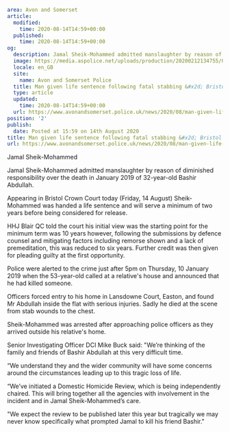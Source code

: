 ```yaml
area: Avon and Somerset
article:
  modified:
    time: 2020-08-14T14:59+00:00
  published:
    time: 2020-08-14T14:59+00:00
og:
  description: Jamal Sheik-Mohammed admitted manslaughter by reason of diminished responsibility over the death of 32-year-old Bashir Abdullah.
  image: https://media.aspolice.net/uploads/production/20200212134755/Op-Bandwidth_web.jpg
  locale: en_GB
  site:
    name: Avon and Somerset Police
  title: Man given life sentence following fatal stabbing &#x2d; Bristol | Avon and Somerset Police
  type: article
  updated:
    time: 2020-08-14T14:59+00:00
  url: https://www.avonandsomerset.police.uk/news/2020/08/man-given-life-sentence-following-fatal-stabbing-bristol/
position: '2'
publish:
  date: Posted at 15:59 on 14th August 2020
title: Man given life sentence following fatal stabbing &#x2d; Bristol | Avon and Somerset Police
url: https://www.avonandsomerset.police.uk/news/2020/08/man-given-life-sentence-following-fatal-stabbing-bristol/
```

Jamal Sheik-Mohammed

Jamal Sheik-Mohammed admitted manslaughter by reason of diminished responsibility over the death in January 2019 of 32-year-old Bashir Abdullah.

Appearing in Bristol Crown Court today (Friday, 14 August) Sheik-Mohammed was handed a life sentence and will serve a minimum of two years before being considered for release.

HHJ Blair QC told the court his initial view was the starting point for the minimum term was 10 years however, following the submissions by defence counsel and mitigating factors including remorse shown and a lack of premeditation, this was reduced to six years. Further credit was then given for pleading guilty at the first opportunity.

Police were alerted to the crime just after 5pm on Thursday, 10 January 2019 when the 53-year-old called at a relative's house and announced that he had killed someone.

Officers forced entry to his home in Lansdowne Court, Easton, and found Mr Abdullah inside the flat with serious injuries. Sadly he died at the scene from stab wounds to the chest.

Sheik-Mohammed was arrested after approaching police officers as they arrived outside his relative's home.

Senior Investigating Officer DCI Mike Buck said: "We’re thinking of the family and friends of Bashir Abdullah at this very difficult time.

“We understand they and the wider community will have some concerns around the circumstances leading up to this tragic loss of life.

“We’ve initiated a Domestic Homicide Review, which is being independently chaired. This will bring together all the agencies with involvement in the incident and in Jamal Sheik-Mohammed’s care.

"We expect the review to be published later this year but tragically we may never know specifically what prompted Jamal to kill his friend Bashir."
